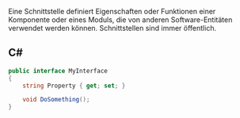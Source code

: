 Eine Schnittstelle definiert Eigenschaften oder Funktionen einer Komponente oder eines Moduls, die von anderen Software-Entitäten verwendet werden können. Schnittstellen sind immer öffentlich.
## C#
~~~cs
public interface MyInterface
{
    string Property { get; set; }

    void DoSomething();
}